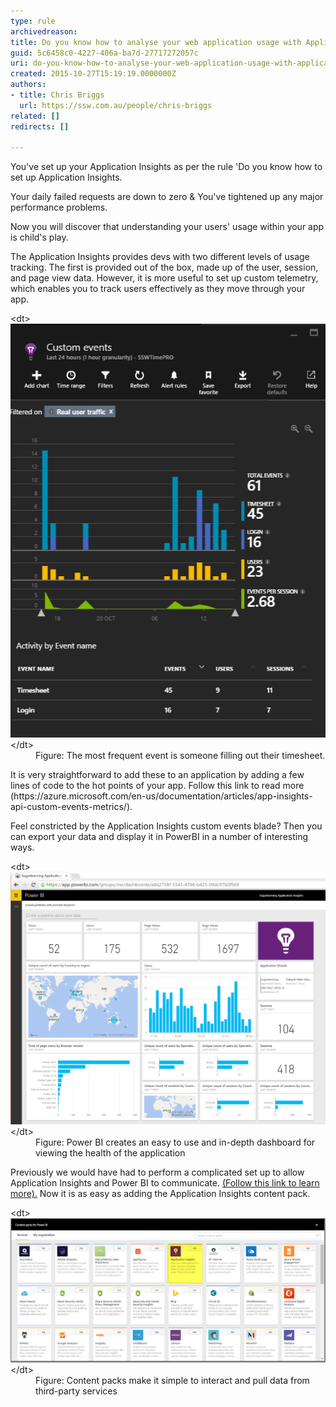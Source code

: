 ```yaml
---
type: rule
archivedreason: 
title: Do you know how to analyse your web application usage with Application Insights?
guid: 5c6458c0-4227-406a-ba7d-27717272057c
uri: do-you-know-how-to-analyse-your-web-application-usage-with-application-insights
created: 2015-10-27T15:19:19.0000000Z
authors:
- title: Chris Briggs
  url: https://ssw.com.au/people/chris-briggs
related: []
redirects: []

---
```


You've set up your Application Insights as per the rule 'Do you know how to set up Application Insights.

Your daily failed requests are down to zero & You've tightened up any major performance problems.

Now you will discover that understanding your users' usage within your app is child's play.

<!--endintro-->

The Application Insights provides devs with two different levels of usage tracking. The first is provided out of the box, made up of the user, session, and page view data. However, it is more useful to set up custom telemetry, which enables you to track users effectively as they move through your app.
<dl class="image">&lt;dt&gt; <img src="usage-1.png" alt="usage-1.png"> &lt;/dt&gt;<dd>Figure: The most frequent event is someone filling out their timesheet.</dd></dl>
It is very straightforward to add these to an application by adding a few lines of code to the hot points of your app. Follow this link to read more (https://azure.microsoft.com/en-us/documentation/articles/app-insights-api-custom-events-metrics/).

Feel constricted by the Application Insights custom events blade? Then you can export your data and display it in PowerBI in a number of interesting ways.
<dl class="image">&lt;dt&gt;<img src="Sugarlearning PowerBi.png" alt="Sugarlearning PowerBi.png" style="width:800px;"> &lt;/dt&gt; <dd>Figure: Power BI creates an easy to use and in-depth dashboard for viewing the health of the application </dd></dl>

Previously we would have had to perform a complicated set up to allow Application Insights and Power BI to communicate. [(Follow this link to learn more).](http://blog.chrisbriggsy.com/Getting-Started-using-Application-Insights-PowerBI/) Now it is as easy as adding the Application Insights content pack.  <dl class="image">&lt;dt&gt; <img src="ContentPack.png" alt="ContentPack.png" style="width:800px;"> &lt;/dt&gt;<dd>Figure: Content packs make it simple to interact and pull data from third-party services<br></dd></dl>
